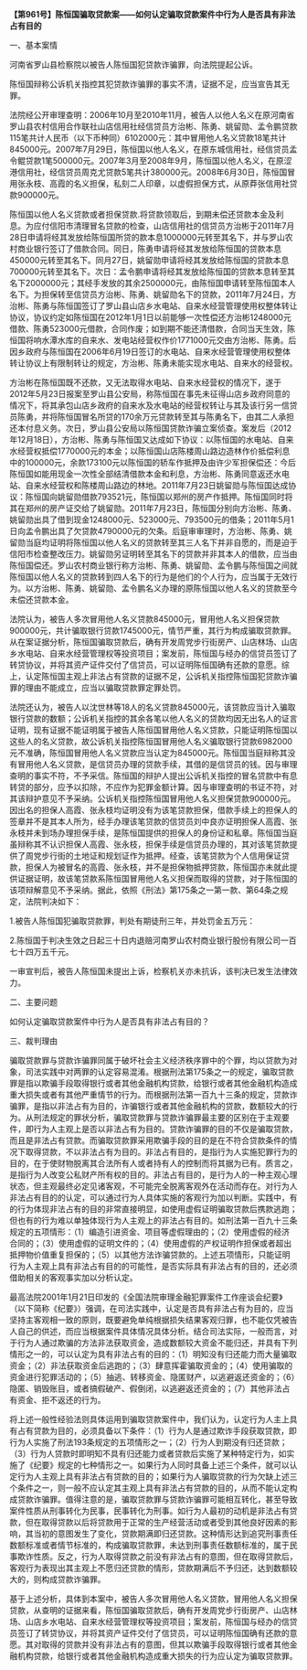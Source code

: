 **【第961号】陈恒国骗取贷款案——如何认定骗取贷款案件中行为人是否具有非法占有目的**

一、基本案情

河南省罗山县检察院以被告人陈恒国犯贷款诈骗罪，向法院提起公诉。

陈恒国辩称公诉机关指控其犯贷款诈骗罪的事实不清，证据不足，应当宣告其无罪。

法院经公开审理查明：2006年10月至2010年11月，被告人以他人名义在原河南省罗山县农村信用合作联社山店信用社经信贷员方治彬、陈勇、姚留勋、孟令鹏贷款115笔共计人民币（以下币种同）6102000元：其中冒用他人名义贷款18笔共计845000元。2007年7月29日，陈恒国以他人名义，在原东城信用社，经信贷员孟令鲲贷款1笔500000元。2007年3月至2008年9月，陈恒国以他人名义，在原涩港信用社，经信贷员周克尤贷款5笔共计380000元。2008年6月30日，陈恒国冒用张永枝、高霞的名义担保，私刻二人印章，以虚假担保方式，从原莽张信用社贷款900000元。

陈恒国以他人名义贷款或者担保贷款.将贷款领取后，到期未偿还贷款本金及利息。为应付信阳市清理冒名贷款的检查，山店信用社的信贷员方治彬于2011年7月28日申请将经其发放给陈恒国所贷的款本息1000000元转至其名下，并与罗山农村商业银行签订了借款合同。同日，陈勇申请将经其发放给陈恒国的贷款本息450000元转至其名下。同月27日，姚留勋申请将经其发放给陈恒国的贷款本息700000元转至其名下。次日：孟令鹏申请将经其发放给陈恒国的贷款本息转至其名下2000000元；其经手发放的其余2500000元，由陈恒国申请转至陈恒国本人名下。为担保转至信贷员方治彬、陈勇、姚留勋名下的贷款，2011年7月24日，方治彬、陈勇与陈恒国签订了罗山县山店乡水电站、自来水经营管理使用权整体转让协议，协议约定如陈恒国在2012年1月1日以前能够一次性偿还方治彬1248000元借款、陈勇523000元借款，合同作废；如到期不能还清借款，合同当天生效，陈恒国将响水潭水库的自来水、发电站经营权作价1771000元交由方治彬、陈勇。后因乡政府与陈恒国在2006年6月19日签订的水电站、自来水经营管理使用权整体转让协议上有限制转让的规定，方治彬、陈勇未能实现水电站、自来水的经营权。

方治彬在陈恒国既不还款，又无法取得水电站、自来水经营权的情况下，遂于2012年5月23日报案至罗山县公安局，称陈恒国在事先未征得山店乡政府同意的情况下，将其承包山店乡政府的自来水及水电站的经营权转让与其及该行另一信贷员陈勇，并将陈恒国冒名所贷的170余万元贷款转至其与陈勇名下，由其二人承担还本付息义务。次日，罗山县公安局以陈恒国贷款诈骗立案侦查。案发后（2012年12月18日），方治彬、陈勇与陈恒国又达成如下协议：以陈恒国的水电站、自来水经营权抵偿1770000元的本金；以陈恒国山店陈楼周山路边造林作价抵偿利息中的100000元，余款173100元以陈恒国的轿车作抵押及由许少军担保偿还：今后陈恒国如能用现金一次性全部结清借款本金和利息，方治彬、陈勇同意返还水电站、自来水经营权和陈楼周山路边的林地。2011年7月23日姚留勋与陈恒国达成协议：陈恒国向姚留勋借款793521元，陈恒国以郑州的房产作抵押。陈恒国同时将其在郑州的房产证交给了姚留勋。2011年7月23日，陈恒国分别向方治彬、陈勇、姚留勋出具了借到现金1248000元、523000元、793500元的借条；2011年5月1日向孟令鹏出具了欠贷款4790000元的欠条。后庭审审理时，方治彬、陈勇、姚留勋当庭均证明将陈恒国以他人名义的贷款转至其三人名下并非自愿的，而是迫于信阳市检查整改压力。姚留勋另证明转至其名下的贷款并非其本人的借款，应当由陈恒国偿还。罗山农村商业银行称方治彬、陈勇、姚留勋、孟令鹏与陈恒国之间就陈恒国以他人名义的贷款转到四人名下的行为是他们的个人行为，应当属于无效行为。以方治彬、陈勇、姚留勋、孟令鹏名义办理的原陈恒国以他人名义的贷款至今未偿还贷款本金。

法院认为，被告人多次冒用他人名义贷款845000元，冒用他人名义担保贷款900000元，共计骗取银行贷款1745000元，情节严重，其行为构成骗取贷款罪。从在案证据分析，陈恒国骗取贷款后，确有开发周党步行街房产、山店林场、山店乡水电站、自来水经营管理权等投资项目；案发前，陈恒国与经办的信贷员签订了转贷协议，并将其资产证件交付了信贷员，可以证明陈恒国确有还款的意愿。综上，认定陈恒国主观上非法占有贷款的证据不足，公诉机关指控陈恒国犯贷款诈骗罪的理由不能成立，应当以骗取贷款罪定罪处罚。

法院还认为，被告人以沈世林等18人的名义贷款845000元，该贷款应当计入骗取银行贷款的数额；公诉机关指控的其余各笔以他人名义的贷款均因无出名人的证言证明，现有证据不能证明属于被告人陈恒国冒用他人名义贷款，只能证明陈恒国以这些人的名义贷款，故公诉机关指控陈恒国冒用他人名义骗取银行贷款6982000元不准确，陈恒国冒用他人名义贷款应当认定为845000元。陈恒国当庭辩称其没有冒用他人名义贷款，是信贷员办理的贷款手续，其借的是信贷员的钱。因与审理查明的事实不符，不予采信。陈恒国的辩护人提出公诉机关指控的冒名贷款中有息转贷的部分，应予以扣除，不应作为犯罪金额计算。因与审理查明的书证不符，对其该辩护意见不予采纳。公诉机关指控陈恒国冒用他人名义担保贷款900000元。因出名的担保人高霞、张永枝均证明没有为该笔贷款担保，借款手续上的担保人的签章并不是其本人所为，经手办理该笔贷款的信贷员刘中良亦证明担保人高霞、张永枝并未到场办理担保手续，是陈恒国提供的担保人的身份证和私章。陈恒国当庭虽辩称其不认识担保人高霞、张永枝，担保手续是信贷员办理的，其对该笔贷款提供了周党步行街的土地证和规划证作为抵押。经查，该笔贷款为个人信用保证贷款，担保人为被冒名的高霞、张永枝，并不是担保物抵押贷款，陈恒国亦未就此提供证据证明，故该笔贷款系陈恒国冒用他人名义担保而取得的贷款，对于陈恒国的该项辩解意见不予采纳。据此，依照《刑法》第175条之一第一款、第64条之规定，法院判决如下：

1.被告人陈恒国犯骗取贷款罪，判处有期徒刑三年，并处罚金五万元：

2.陈恒国于判决生效之日起三十日内退赔河南罗山农村商业银行股份有限公司一百七十四万五千元。

一审宣判后，被告人陈恒国未提出上诉，检察机关亦未抗诉，该判决已发生法律效力。

二、主要问题

如何认定骗取贷款案件中行为人是否具有非法占有目的？

三、裁判理由

骗取贷款罪与贷款诈骗罪同属于破坏社会主义经济秩序罪中的个罪，均以贷款为对象，司法实践中对两罪的认定容易混淆。根据刑法第175条之一的规定，骗取贷款罪是指以欺骗手段取得银行或者其他金融机构贷款，给银行或者其他金融机构造成重大损失或者有其他严重情节的行为。而根据刑法第一百九十三条的规定，贷款诈骗罪，是指以非法占有为目的，诈骗银行或者其他金融机构的贷款，数额较大的行为。从刑法规定的罪状分析，骗取贷款罪与贷款诈骗罪最主要的区别在于主观要件，即行为人主观上是否以非法占有为目的。贷款诈骗罪的目的不仅是骗取贷款，而且是非法占有贷款。而骗取贷款罪采用欺骗手段的目的是在不符合贷款条件的情况下取得贷款，不以非法占有为目的。非法占有目的，是指行为人实施犯罪行为的目的，在于使财物脱离其合法所有人或者持有人的控制而将其据为已有。质言之，是指行为人改变公私财产所有权的目的。非法占有目的，是行为人的一种主观心理状态，但主观最终必定见诸客观，不可能完全脱离客观外在活动而存在。对行为人非法占有目的的认定，可以通过行为人具体实施的客观行为加以判断。实践中，有的行为体现非法占有的目的非常直接明显，如使用虚假证明骗取贷款后携款逃跑；但也有的行为难以单独体现行为人主观上的非法占有目的。如刑法第一百九十三条规定的五项情形：（1）编造引进资金、项目等虚假理由的；（2）使用虚假的经济合同的；（3）使用虚假的证明文件的；（4）使用虚假的产权证明作担保或者超出抵押物价值重复担保的；（5）以其他方法诈骗贷款的。上述五项情形，只能证明行为人主观上具有非法占有目的的可能性，是否实际具有非法占有的目的，还必须借助相关的客观事实加以分析认定。

最高法院2001年1月21日印发的《全国法院审理金融犯罪案件工作座谈会纪要》（以下简称《纪要》）强调，在司法实践中，认定是否具有非法占有为目的，应当坚持主客观相一致的原则，既要避免单纯根据损失结果客观归罪，也不能仅凭被告人自己的供述，而应当根据案件具体情况具体分析。结合司法实际，一般而言，对于行为人通过欺骗的方法非法获取资金，造成数额较大资金不能归还，并具有下列情形之一的，可以认定为具有非法占有的目的：（1）明知没有归还能力而大量骗取资金；（2）非法获取资金后逃跑的；（3）肆意挥霍骗取资金的；（4）使用骗取的资金进行犯罪活动的；（5）抽逃、转移资金、隐匿财产，以逃避返还资金的；（6）隐匿、销毁账目，或者搞假破产、假倒闭，以逃避返还资金的；（7）其他非法占有资金、拒不返还的行为。

将上述一般性经验法则具体运用到骗取贷款案件中，我们认为，认定行为人主上具有占有贷款为目的，必须具备以下条件：（1）行为人是通过欺诈手段获取贷款，即行为人实施了刑法193条规定的五项情形之一；（2）行为人到期没有归还贷款；（3）行为人贷款时即明知不具有归还能力或者贷款后实施了某种特定行为，如实施了《纪要》规定的七种情形之一。如果行为人同时具备上述三个条件，就可以认定行为人主观上具有非法占有贷款的目的；如果行为人骗取贷款的行为欠缺上述三个条件之一，则一般不应认定其主观上具有非法占有贷款的目的，从而不能认定构成贷款诈骗罪。值得注意的是，骗取贷款罪与贷款诈骗罪可能相互转化，甚至导致案件性质从刑事转化为民事，民事转化为刑事。如行为人最初的动机是非法占有贷款，但在取得贷款以后将贷款用于正常的生产经营活动或者受到其他良好因素的影响，其当初的意图发生了变化，贷款期满即归还贷款。这种情形达到追究刑事责任数额标准或者情节标准的，构成骗取贷款罪，未达到刑事责任数额标准的，属于民事欺诈性质。反之，行为人取得贷款之前没有非法占有的意图，但在取得贷款后，客观行为表现出其主观上不愿归还贷款的情形，贷款期满后不予归还，达到数额较大的，则构成贷款诈骗罪。

基于上述分析，具体到本案中，被告人多次冒用他人名义贷款，冒用他人名义担保贷款，从查明的证据来看，陈恒国骗取贷款后，确有开发周党步行街房产、山店林场、山店乡水电站、自来水经营管理权等投资项目；案发前，陈恒国与经办的信贷员签订了转贷协议，并将其资产证件交付了信贷员，可以证明陈恒国确有还款的意愿。其对取得的贷款并没有非法占有的意图，但其以欺骗手段取得银行或者其他金融机构贷款，给银行或者其他金融机构造成重大损失的行为应认定为骗取贷款罪。